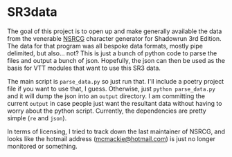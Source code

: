 # SR3data

The goal of this project is to open up and make generally available the data from the venerable [NSRCG](https://nsrcg.neocities.org/) character generator for Shadowrun 3rd Edition. The data for that program was all bespoke data formats, mostly pipe delimited, but also... not? This is just a bunch of python code to parse the files and output a bunch of json. Hopefully, the json can then be used as the basis for VTT modules that want to use this SR3 data.

The main script is `parse_data.py` so just run that. I'll include a poetry project file if you want to use that, I guess. Otherwise, just `python parse_data.py` and it will dump the json into an `output` directory. I am committing the current `output` in case people just want the resultant data without having to worry about the python script. Currently, the dependencies are pretty simple (`re` and `json`).

In terms of licensing, I tried to track down the last maintainer of NSRCG, and looks like the hotmail address (mcmackie@hotmail.com) is just no longer monitored or something.
